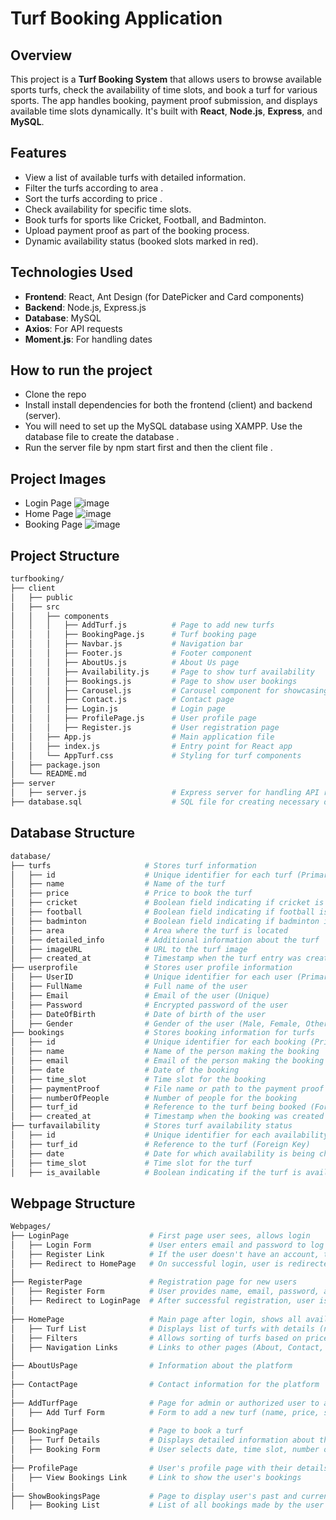 # Turf Booking Application

## Overview
This project is a **Turf Booking System** that allows users to browse available sports turfs, check the availability of time slots, and book a turf for various sports. The app handles booking, payment proof submission, and displays available time slots dynamically. It's built with **React**, **Node.js**, **Express**, and **MySQL**.

## Features
- View a list of available turfs with detailed information.
- Filter the turfs according to area . 
- Sort the turfs according to price . 
- Check availability for specific time slots.
- Book turfs for sports like Cricket, Football, and Badminton.
- Upload payment proof as part of the booking process.
- Dynamic availability status (booked slots marked in red).

## Technologies Used
- **Frontend**: React, Ant Design (for DatePicker and Card components)
- **Backend**: Node.js, Express.js
- **Database**: MySQL
- **Axios**: For API requests
- **Moment.js**: For handling dates

## How to run the project 
- Clone the repo
- Install install dependencies for both the frontend (client) and backend (server).
- You will need to set up the MySQL database using XAMPP. Use the database file to create the database .
- Run the server file by npm start first and then the client file .

## Project Images 
- Login Page 
![image](https://github.com/user-attachments/assets/8d1becf5-efbd-442f-a475-f7e753374935)
- Home Page
  ![image](https://github.com/user-attachments/assets/93da5871-4ed4-4c12-a010-2cd9890ef3f4)
- Booking Page
  ![image](https://github.com/user-attachments/assets/7771ec03-46be-4125-887c-6dcf817dcac3)




## Project Structure

```bash
turfbooking/
├── client
│   ├── public
│   ├── src
│   │   ├── components
│   │   │   ├── AddTurf.js          # Page to add new turfs
│   │   │   ├── BookingPage.js      # Turf booking page
│   │   │   ├── Navbar.js           # Navigation bar
│   │   │   ├── Footer.js           # Footer component
│   │   │   ├── AboutUs.js          # About Us page
│   │   │   ├── Availability.js     # Page to show turf availability
│   │   │   ├── Bookings.js         # Page to show user bookings
│   │   │   ├── Carousel.js         # Carousel component for showcasing images
│   │   │   ├── Contact.js          # Contact page
│   │   │   ├── Login.js            # Login page
│   │   │   ├── ProfilePage.js      # User profile page
│   │   │   ├── Register.js         # User registration page
│   │   ├── App.js                  # Main application file
│   │   ├── index.js                # Entry point for React app
│   │   └── AppTurf.css             # Styling for turf components
│   ├── package.json
│   └── README.md
├── server
│   ├── server.js                   # Express server for handling API requests
├── database.sql                    # SQL file for creating necessary database schema

```

## Database Structure 

```bash
database/
├── turfs                     # Stores turf information
│   ├── id                    # Unique identifier for each turf (Primary Key)
│   ├── name                  # Name of the turf
│   ├── price                 # Price to book the turf
│   ├── cricket               # Boolean field indicating if cricket is supported
│   ├── football              # Boolean field indicating if football is supported
│   ├── badminton             # Boolean field indicating if badminton is supported
│   ├── area                  # Area where the turf is located
│   ├── detailed_info         # Additional information about the turf
│   ├── imageURL              # URL to the turf image
│   ├── created_at            # Timestamp when the turf entry was created
├── userprofile               # Stores user profile information
│   ├── UserID                # Unique identifier for each user (Primary Key)
│   ├── FullName              # Full name of the user
│   ├── Email                 # Email of the user (Unique)
│   ├── Password              # Encrypted password of the user
│   ├── DateOfBirth           # Date of birth of the user
│   ├── Gender                # Gender of the user (Male, Female, Other)
├── bookings                  # Stores booking information for turfs
│   ├── id                    # Unique identifier for each booking (Primary Key)
│   ├── name                  # Name of the person making the booking
│   ├── email                 # Email of the person making the booking
│   ├── date                  # Date of the booking
│   ├── time_slot             # Time slot for the booking
│   ├── paymentProof          # File name or path to the payment proof
│   ├── numberOfPeople        # Number of people for the booking
│   ├── turf_id               # Reference to the turf being booked (Foreign Key)
│   ├── created_at            # Timestamp when the booking was created
├── turfavailability          # Stores turf availability status
│   ├── id                    # Unique identifier for each availability entry (Primary Key)
│   ├── turf_id               # Reference to the turf (Foreign Key)
│   ├── date                  # Date for which availability is being checked
│   ├── time_slot             # Time slot for the turf
│   ├── is_available          # Boolean indicating if the turf is available

```

## Webpage Structure 

```bash
Webpages/
├── LoginPage                  # First page user sees, allows login
│   ├── Login Form             # User enters email and password to log in
│   ├── Register Link          # If the user doesn't have an account, they can go to the Register Page
│   ├── Redirect to HomePage   # On successful login, user is redirected to Home Page 
│   
├── RegisterPage               # Registration page for new users
│   ├── Register Form          # User provides name, email, password, and other details
│   ├── Redirect to LoginPage  # After successful registration, user is taken back to LoginPage
│   
├── HomePage                   # Main page after login, shows all available turfs
│   ├── Turf List              # Displays list of turfs with details (name, price, sports supported)
│   ├── Filters                # Allows sorting of turfs based on price and Filtering Based on Area 
│   ├── Navigation Links       # Links to other pages (About, Contact, AddTurf, BookingPage, ProfilePage)
│   
├── AboutUsPage                # Information about the platform
│
├── ContactPage                # Contact information for the platform
│
├── AddTurfPage                # Page for admin or authorized user to add new turfs
│   ├── Add Turf Form          # Form to add a new turf (name, price, sports supported, etc.)
│   
├── BookingPage                # Page to book a turf
│   ├── Turf Details           # Displays detailed information about the selected turf
│   ├── Booking Form           # User selects date, time slot, number of people, and uploads payment proof
│
├── ProfilePage                # User's profile page with their details
│   ├── View Bookings Link     # Link to show the user's bookings
│   
├── ShowBookingsPage           # Page to display user's past and current bookings
│   ├── Booking List           # List of all bookings made by the user


```









